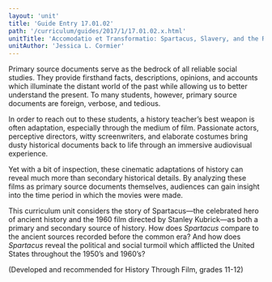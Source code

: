 ```yaml
---
layout: 'unit'
title: 'Guide Entry 17.01.02'
path: '/curriculum/guides/2017/1/17.01.02.x.html'
unitTitle: 'Accomodatio et Transformatio: Spartacus, Slavery, and the Red Scare'
unitAuthor: 'Jessica L. Cormier'
---
```


<main>
 <p>
  Primary source documents serve as the bedrock of all reliable social studies. They provide firsthand facts, descriptions, opinions, and accounts which illuminate the distant world of the past while allowing us to better understand the present. To many students, however, primary source documents are foreign, verbose, and tedious.
 </p>
 <p>
  In order to reach out to these students, a history teacher’s best weapon is often adaptation, especially through the medium of film. Passionate actors, perceptive directors, witty screenwriters, and elaborate costumes bring dusty historical documents back to life through an immersive audiovisual experience.
 </p>
 <p>
  Yet with a bit of inspection, these cinematic adaptations of history can reveal much more than secondary historical details. By analyzing these films as primary source documents themselves, audiences can gain insight into the time period in which the movies were made.
 </p>
 <p>
  This curriculum unit considers the story of Spartacus—the celebrated hero of ancient history and the 1960 film directed by Stanley Kubrick—as both a primary and secondary source of history. How does
  <em>
   Spartacus
  </em>
  compare to the ancient sources recorded before the common era? And how does
  <em>
   Spartacus
  </em>
  reveal the political and social turmoil which afflicted the United States throughout the 1950’s and 1960’s?
 </p>
 <p>
  (Developed and recommended for History Through Film, grades 11-12)
 </p>
</main>
